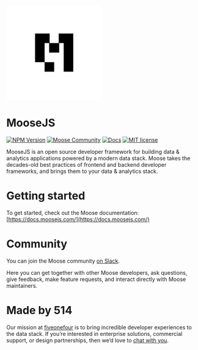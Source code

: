 <a href="https://www.moosejs.com/"><img src="logo-m-light.png" alt="moose logo" height="250px"></a>

# MooseJS

[![NPM Version](https://img.shields.io/npm/v/%40514labs%2Fmoose-cli?logo=npm)](https://www.npmjs.com/package/@514labs/moose-cli?activeTab=readme)
[![Moose Community](https://img.shields.io/badge/slack-moose_community-purple.svg?logo=slack)](https://join.slack.com/t/moose-community/shared_invite/zt-2fjh5n3wz-cnOmM9Xe9DYAgQrNu8xKxg)
[![Docs](https://img.shields.io/badge/quick_start-docs-blue.svg)](https://docs.moosejs.com/)
[![MIT license](https://img.shields.io/badge/license-MIT-yellow.svg)](LICENSE)

MooseJS is an open source developer framework for building data & analytics applications powered by a modern data stack. Moose takes the decades-old best practices of frontend and backend developer frameworks, and brings them to your data & analytics stack.

# Getting started
To get started, check out the Moose documentation: [https://docs.moosejs.com/](https://docs.moosejs.com/)

# Community
You can join the Moose community [on Slack](https://join.slack.com/t/moose-community/shared_invite/zt-2fjh5n3wz-cnOmM9Xe9DYAgQrNu8xKxg).

Here you can get together with other Moose developers, ask questions, give feedback, make feature requests, and interact directly with Moose maintainers. 

# Made by 514
Our mission at [fiveonefour](https://www.fiveonefour.com/) is to bring incredible developer experiences to the data stack. If you’re interested in enterprise solutions, commercial support, or design partnerships, then we’d love to [chat with you](https://fiveonefour.typeform.com/signup).
